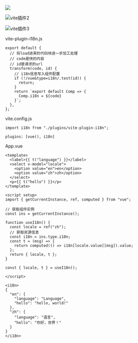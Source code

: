![](F:\money-blog\vue\vite\vite插件1.JPG)

![vite插件2](F:\money-blog\vue\vite\vite插件2.JPG)

![vite插件3](F:\money-blog\vue\vite\vite插件3.JPG)



vite-plugin-i18n.js

```JS
export default {
  // 将load进来的代码块进一步加工处理
  // code是快的内容
  // id是请求的url
  transform(code, id) {
    // i18n信息写入组件配置
    if (!/vue&type=i18n/.test(id)) {
      return;
    }
    return `export default Comp => {
      Comp.i18n = ${code}
    }`;
  },
};

```



vite.config.js

```
import i18n from "./plugins/vite-plugin-i18n";

plugins: [vue(), i18n]
```



App.vue

```vue
<template>
  <label>{{ t("language") }}</label>
  <select v-model="locale">
    <option value="en">en</option>
    <option value="zh">zh</option>
  </select>
  <p>{{ t("hello") }}</p>
</template>

<script setup>
import { getCurrentInstance, ref, computed } from "vue";

// 获取组件实例
const ins = getCurrentInstance();

function useI18n() {
  const locale = ref("zh");
  // 获取资源信息
  const i18n = ins.type.i18n;
  const t = (msg) => {
    return computed(() => i18n[locale.value][msg]).value;
  };
  return { locale, t };
}

const { locale, t } = useI18n();

</script>

<i18n>
{
  "en": {
    "language": "Language",
    "hello": "hello, world!"
  },
  "zh": {
    "language": "语言",
    "hello": "你好，世界！"
  }
}
</i18n>
```

